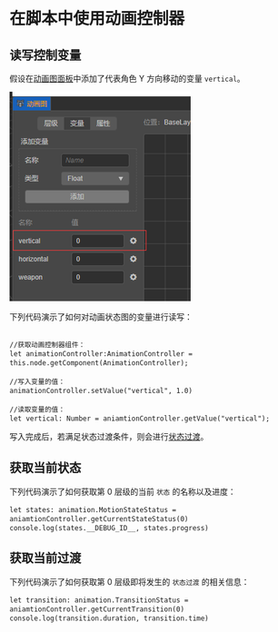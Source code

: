 # 在脚本中使用动画控制器

## 读写控制变量

假设在[动画图面板](animation-graph-panel.md)中添加了代表角色 Y 方向移动的变量 `vertical`。

![variable-vertical](animation-variable/variable-vertical.png)

下列代码演示了如何对动画状态图的变量进行读写：

```

//获取动画控制器组件：
let animationController:AnimationController = this.node.getComponent(AnimationController);

//写入变量的值：
animationController.setValue("vertical", 1.0)

//读取变量的值：
let vertical: Number = aniamtionController.getValue("vertical");

```

写入完成后，若满足状态过渡条件，则会进行[状态过渡](state-transition.md)。

## 获取当前状态

下列代码演示了如何获取第 0 层级的当前 `状态` 的名称以及进度：
```
let states: animation.MotionStateStatus = aniamtionController.getCurrentStateStatus(0)
console.log(states.__DEBUG_ID__, states.progress)
```

## 获取当前过渡

下列代码演示了如何获取第 0 层级即将发生的 `状态过渡` 的相关信息：

```
let transition: animation.TransitionStatus = aniamtionController.getCurrentTransition(0)
console.log(transition.duration, transition.time)
```